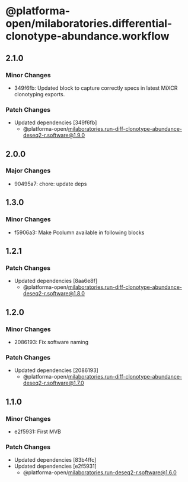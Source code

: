 # @platforma-open/milaboratories.differential-clonotype-abundance.workflow

## 2.1.0

### Minor Changes

- 349f6fb: Updated block to capture correctly specs in latest MiXCR clonotyping exports.

### Patch Changes

- Updated dependencies [349f6fb]
  - @platforma-open/milaboratories.run-diff-clonotype-abundance-deseq2-r.software@1.9.0

## 2.0.0

### Major Changes

- 90495a7: chore: update deps

## 1.3.0

### Minor Changes

- f5906a3: Make Pcolumn available in following blocks

## 1.2.1

### Patch Changes

- Updated dependencies [8aa6e8f]
  - @platforma-open/milaboratories.run-diff-clonotype-abundance-deseq2-r.software@1.8.0

## 1.2.0

### Minor Changes

- 2086193: Fix software naming

### Patch Changes

- Updated dependencies [2086193]
  - @platforma-open/milaboratories.run-diff-clonotype-abundance-deseq2-r.software@1.7.0

## 1.1.0

### Minor Changes

- e2f5931: First MVB

### Patch Changes

- Updated dependencies [83b4ffc]
- Updated dependencies [e2f5931]
  - @platforma-open/milaboratories.run-deseq2-r.software@1.6.0

